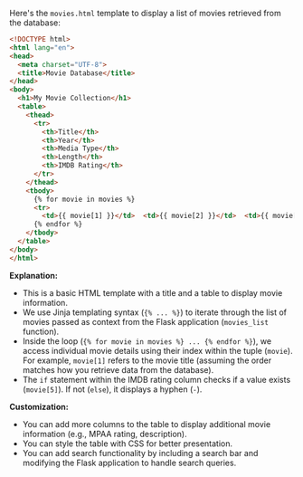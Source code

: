 Here's the `movies.html` template to display a list of movies retrieved from the database:

```html
<!DOCTYPE html>
<html lang="en">
<head>
  <meta charset="UTF-8">
  <title>Movie Database</title>
</head>
<body>
  <h1>My Movie Collection</h1>
  <table>
    <thead>
      <tr>
        <th>Title</th>
        <th>Year</th>
        <th>Media Type</th>
        <th>Length</th>
        <th>IMDB Rating</th>
      </tr>
    </thead>
    <tbody>
      {% for movie in movies %}
      <tr>
        <td>{{ movie[1] }}</td>  <td>{{ movie[2] }}</td>  <td>{{ movie[3] }}</td>  <td>{{ movie[4] }}</td>  <td>{{ movie[5] if movie[5] else "-" }}</td>  </tr>
      {% endfor %}
    </tbody>
  </table>
</body>
</html>
```

**Explanation:**

* This is a basic HTML template with a title and a table to display movie information.
* We use Jinja templating syntax (`{% ... %}`) to iterate through the list of movies passed as context from the Flask application (`movies_list` function).
* Inside the loop (`{% for movie in movies %} ... {% endfor %}`), we access individual movie details using their index within the tuple (`movie`). For example, `movie[1]` refers to the movie title (assuming the order matches how you retrieve data from the database).
* The `if` statement within the IMDB rating column checks if a value exists (`movie[5]`). If not (`else`), it displays a hyphen (`-`).

**Customization:**

* You can add more columns to the table to display additional movie information (e.g., MPAA rating, description).
* You can style the table with CSS for better presentation.
* You can add search functionality by including a search bar and modifying the Flask application to handle search queries.
